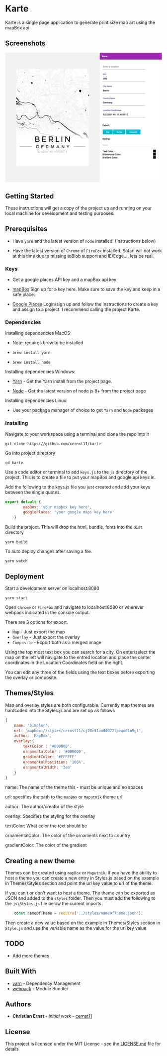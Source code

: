# Karte

Karte is a single page application to generate print size map art using the mapBox api

## Screenshots

![ScreenShot](./screenshots/berlin-simple.png?raw=true "Berlin Simple Map")

## Getting Started

These instructions will get a copy of the project up and running on your local machine for development and testing purposes. 
## Prerequisites

* Have `yarn` and the latest version of `node` installed. (Instructions below)

* Have the latest version of `Chrome` of `FireFox` installed. Safari will not work at this time due to missing toBlob support and IE/Edge.... lets be real.

### Keys

* Get a google places API key and a mapBox api key

* [mapBox](https://www.mapbox.com/developers/) Sign up for a key here. Make sure to save the key and keep in a safe place.

* [Google Places](https://developers.google.com/places/web-service/get-api-key) Login/sign up and follow the instructions to create a key and assign to a project. 
I recommend calling the project Karte.

### Dependencies

Installing dependencies MacOS:

* Note: requires brew to be installed

* `brew install yarn` 

* `brew install node` 


Installing dependencies Windows:

* [Yarn](https://yarnpkg.com/lang/en/docs/install/#windows-tab) - Get the Yarn install from the project page.

* [Node](https://nodejs.org/en/) - Get the latest version of node js 8+ from the project page

Installing dependencies Linux:

* Use your package manager of choice to get `Yarn` and `Node` packages


### Installing

Navigate to your workspace using a terminal and clone the repo into it

```
git clone https://github.com/cernst11/karte
```

Go into project directory 

```
cd karte
```
Use a code editor or terminal to add `keys.js` to the `js` directory of the project. This is to create a file to put your mapBox and google api keys in.

Add the following to the keys.js file you just created and add your keys between the single quotes.

```javascript
export default {
        mapBox: 'your mapbox key here',
        googlePlaces: 'your google maps key here'
    }

```

Build the project. This will drop the html, bundle, fonts into the `dist` directory 
```
yarn build 
```

To auto deploy changes after saving a file.
```
yarn watch
```

## Deployment

Start a development server on localhost:8080
```
yarn start 
```


Open `Chrome` or `FireFox` and navigate to localhost:8080 or wherever webpack indicated in the console output.

There are 3 options for export.

* `Map` - Just export the map
* `Overlay` - Just export the overlay
* `Composite` - Export both as a merged image

Using the top most text box you can search for a city. On enter/select the map on the left will navigate to the entred location and place  the center coordinates in the Location Coordinates field on the right.

You can edit any three of the fields using the text boxes before exporting the overlay or composite. 

## Themes/Styles

Map and overlay styles are both configurable. Currently map themes are hardcoded into the Styles.js and are set up as follows

```javascript
{
    name: 'Simpler',
    url: 'mapbox://styles/cernst11/cj28e31au00072tpeqo01n9gf',
    author: 'MapBox',
    overlay:{
        textColor : '#000000',
        ornamentalColor : '#000000',
        gradientColor: '#FFFFFF'
        ornamentalPostition: '106%',
        ornamentalWidth: '3em'
    }
}
```

name: The name of the theme this - must be unique and no spaces

url: specifies the path to the `mapBox` or `Maputnik` theme url.

author: The author/creator of the style

overlay: Specifies the styling for the overlay

textColor: What color the text should be

ornamentalColor: The color of the ornaments next to country

gradientColor: The color of the gradient

## Creating a new theme

Themes can be created using  `mapBox` or `Maputnik`. If you have the ability to host a theme you can create 
a new entry in Styles.js based on the example in Themes/Styles section and point the url key value to url of the theme.

If you can't or don't want to host a theme. The theme can be exported as JSON and added to the `styles` folder. Then you must add the following to the `js\Styles.js` file
below the current imports.

```Javascript
    const nameOfTheme = require('../styles/nameOfTheme.json');
```

Then create a new value based on the example in Themes/Styles section in `Style.js` and use the variable name as the value for the url key value. 

## TODO

* Add more themes


## Built With

* [yarn](https://yarnpkg.com/en/) - Dependency Management
* [webpack](https://webpack.github.io/) - Module Bundler

## Authors

* **Christian Ernst** - *Initial work* - [cernst11](https://github.com/cernst11)


## License

This project is licensed under the MIT License - see the [LICENSE.md](LICENSE.md) file for details
